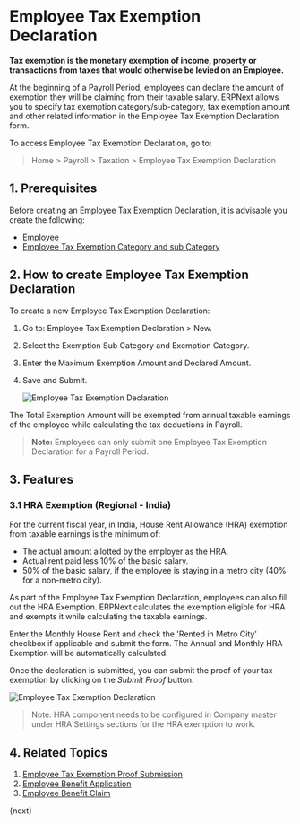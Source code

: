 <!-- add-breadcrumbs -->
# Employee Tax Exemption Declaration

**Tax exemption is the monetary exemption of income, property or transactions from taxes that would otherwise be levied on an Employee.**

At the beginning of a Payroll Period, employees can declare the amount of exemption they will be claiming from their taxable salary. ERPNext allows you to specify tax exemption category/sub-category, tax exemption amount and other related information in the Employee Tax Exemption Declaration form.
 

To access Employee Tax Exemption Declaration, go to:

> Home > Payroll > Taxation > Employee Tax Exemption Declaration 


## 1. Prerequisites

Before creating an Employee Tax Exemption Declaration, it is advisable you create the following:

* [Employee](/docs/user/manual/en/human-resources/employee)
* [Employee Tax Exemption Category and sub Category](/docs/user/manual/en/payroll/employee-exemption-categories-and-sub-categories)


## 2. How to create Employee Tax Exemption Declaration

To create a new Employee Tax Exemption Declaration:

1. Go to: Employee Tax Exemption Declaration > New.
1. Select the Exemption Sub Category and Exemption Category.
1. Enter the Maximum Exemption Amount and Declared Amount.
1. Save and Submit.

    <img class="screenshot" alt="Employee Tax Exemption Declaration" src="{{docs_base_url}}/assets/img/payroll/employee-tax-exemption-declaration.png">

The Total Exemption Amount will be exempted from annual taxable earnings of the employee while calculating the tax deductions in Payroll.

> **Note:** Employees can only submit one Employee Tax Exemption Declaration for a Payroll Period.

## 3. Features

### 3.1 HRA Exemption (Regional - India)

For the current fiscal year, in India, House Rent Allowance (HRA) exemption from taxable earnings is the minimum of:

* The actual amount allotted by the employer as the HRA.
* Actual rent paid less 10% of the basic salary.
* 50% of the basic salary, if the employee is staying in a metro city (40% for a non-metro city).

As part of the Employee Tax Exemption Declaration, employees can also fill out the HRA Exemption. ERPNext calculates the exemption eligible for HRA and exempts it while calculating the taxable earnings.

Enter the Monthly House Rent and check the 'Rented in Metro City' checkbox if applicable and submit the form. The Annual and Monthly HRA Exemption will be automatically calculated.

Once the declaration is submitted, you can submit the proof of your tax exemption by clicking on the _Submit Proof_ button.


<img class="screenshot" alt="Employee Tax Exemption Declaration" src="{{docs_base_url}}/assets/img/payroll/hra-exemption.png">

> Note: HRA component needs to be configured in Company master under HRA Settings sections for the HRA exemption to work.


## 4. Related Topics

1. [Employee Tax Exemption Proof Submission](/docs/user/manual/en/payroll/employee-tax-exemption-proof-submission)
1. [Employee Benefit Application](/docs/user/manual/en/payroll/employee-benefit-application)
1. [Employee Benefit Claim](/docs/user/manual/en/payroll/employee-benefit-claim)

{next}
